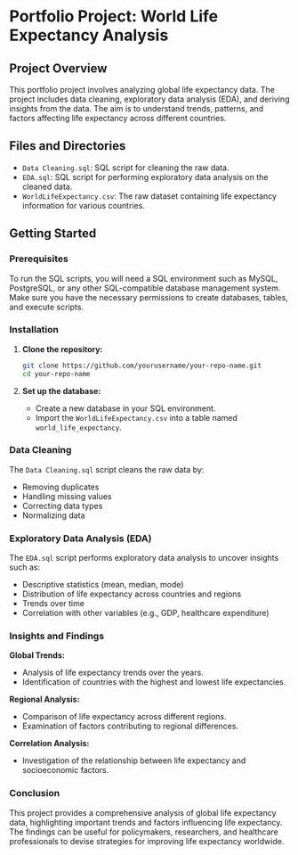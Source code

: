 # Portfolio Project: World Life Expectancy Analysis

## Project Overview

This portfolio project involves analyzing global life expectancy data. The project includes data cleaning, exploratory data analysis (EDA), and deriving insights from the data. The aim is to understand trends, patterns, and factors affecting life expectancy across different countries.

## Files and Directories

- `Data Cleaning.sql`: SQL script for cleaning the raw data.
- `EDA.sql`: SQL script for performing exploratory data analysis on the cleaned data.
- `WorldLifeExpectancy.csv`: The raw dataset containing life expectancy information for various countries.

## Getting Started

### Prerequisites

To run the SQL scripts, you will need a SQL environment such as MySQL, PostgreSQL, or any other SQL-compatible database management system. Make sure you have the necessary permissions to create databases, tables, and execute scripts.

### Installation

1. **Clone the repository:**
    ```bash
    git clone https://github.com/yourusername/your-repo-name.git
    cd your-repo-name
    ```

2. **Set up the database:**
    - Create a new database in your SQL environment.
    - Import the `WorldLifeExpectancy.csv` into a table named `world_life_expectancy`.

### Data Cleaning

The `Data Cleaning.sql` script cleans the raw data by:
- Removing duplicates
- Handling missing values
- Correcting data types
- Normalizing data

### Exploratory Data Analysis (EDA)

The `EDA.sql` script performs exploratory data analysis to uncover insights such as:

- Descriptive statistics (mean, median, mode)
- Distribution of life expectancy across countries and regions
- Trends over time
- Correlation with other variables (e.g., GDP, healthcare expenditure)

### Insights and Findings

**Global Trends:**

- Analysis of life expectancy trends over the years.
- Identification of countries with the highest and lowest life expectancies.

**Regional Analysis:**

- Comparison of life expectancy across different regions.
- Examination of factors contributing to regional differences.

**Correlation Analysis:**

- Investigation of the relationship between life expectancy and socioeconomic factors.

### Conclusion

This project provides a comprehensive analysis of global life expectancy data, highlighting important trends and factors influencing life expectancy. The findings can be useful for policymakers, researchers, and healthcare professionals to devise strategies for improving life expectancy worldwide.

